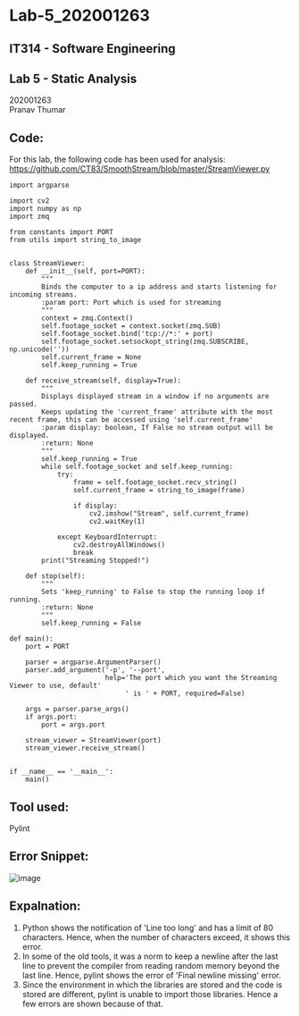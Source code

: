 # Lab-5_202001263
## IT314 - Software Engineering<br />
## Lab 5 - Static Analysis<br />
202001263<br />
Pranav Thumar<br />

## Code:<br />
For this lab, the following code has been used for analysis:<br />
https://github.com/CT83/SmoothStream/blob/master/StreamViewer.py

```
import argparse

import cv2
import numpy as np
import zmq

from constants import PORT
from utils import string_to_image


class StreamViewer:
    def __init__(self, port=PORT):
        """
        Binds the computer to a ip address and starts listening for incoming streams.
        :param port: Port which is used for streaming
        """
        context = zmq.Context()
        self.footage_socket = context.socket(zmq.SUB)
        self.footage_socket.bind('tcp://*:' + port)
        self.footage_socket.setsockopt_string(zmq.SUBSCRIBE, np.unicode(''))
        self.current_frame = None
        self.keep_running = True

    def receive_stream(self, display=True):
        """
        Displays displayed stream in a window if no arguments are passed.
        Keeps updating the 'current_frame' attribute with the most recent frame, this can be accessed using 'self.current_frame'
        :param display: boolean, If False no stream output will be displayed.
        :return: None
        """
        self.keep_running = True
        while self.footage_socket and self.keep_running:
            try:
                frame = self.footage_socket.recv_string()
                self.current_frame = string_to_image(frame)

                if display:
                    cv2.imshow("Stream", self.current_frame)
                    cv2.waitKey(1)

            except KeyboardInterrupt:
                cv2.destroyAllWindows()
                break
        print("Streaming Stopped!")

    def stop(self):
        """
        Sets 'keep_running' to False to stop the running loop if running.
        :return: None
        """
        self.keep_running = False

def main():
    port = PORT

    parser = argparse.ArgumentParser()
    parser.add_argument('-p', '--port',
                        help='The port which you want the Streaming Viewer to use, default'
                             ' is ' + PORT, required=False)

    args = parser.parse_args()
    if args.port:
        port = args.port

    stream_viewer = StreamViewer(port)
    stream_viewer.receive_stream()


if __name__ == '__main__':
    main()
```

## Tool used:<br />
Pylint<br />


## Error Snippet:<br />
![image](https://user-images.githubusercontent.com/75677231/225576110-af95ce86-7007-43b5-9f4a-92ce24bd2748.png)

## Expalnation:<br />
1. Python shows the notification of 'Line too long' and has a limit of 80 characters. Hence, when the number of characters exceed, it shows this error.
2. In some of the old tools, it was a norm to keep a newline after the last line to prevent the compiler from reading random memory beyond the last line. Hence, pylint shows the error of 'Final newline missing' error.
3. Since the environment in which the libraries are stored and the code is stored are different, pylint is unable to import those libraries. Hence a few errors are shown because of that.
